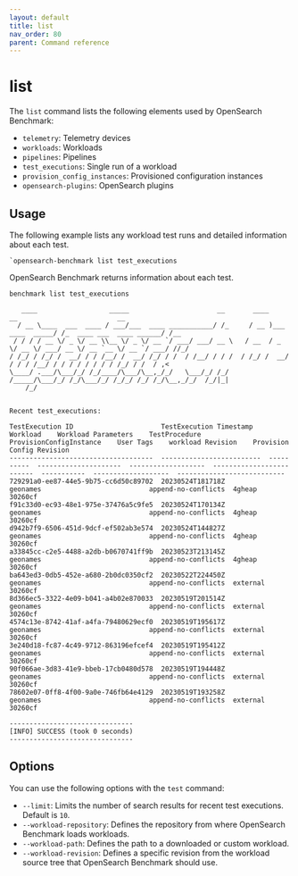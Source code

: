 ```yaml
---
layout: default
title: list
nav_order: 80
parent: Command reference
---
```


# list

The `list` command lists the following elements used by OpenSearch Benchmark:

- `telemetry`: Telemetry devices 
- `workloads`: Workloads
- `pipelines`: Pipelines
- `test_executions`: Single run of a workload
- `provision_config_instances`: Provisioned configuration instances
- `opensearch-plugins`: OpenSearch plugins


## Usage

The following example lists any workload test runs and detailed information about each test.

```
`opensearch-benchmark list test_executions
```

OpenSearch Benchmark returns information about each test.

```
benchmark list test_executions

   ____                  _____                      __       ____                  __                         __
  / __ \____  ___  ____ / ___/___  ____ ___________/ /_     / __ )___  ____  _____/ /_  ____ ___  ____ ______/ /__
 / / / / __ \/ _ \/ __ \\__ \/ _ \/ __ `/ ___/ ___/ __ \   / __  / _ \/ __ \/ ___/ __ \/ __ `__ \/ __ `/ ___/ //_/
/ /_/ / /_/ /  __/ / / /__/ /  __/ /_/ / /  / /__/ / / /  / /_/ /  __/ / / / /__/ / / / / / / / / /_/ / /  / ,<
\____/ .___/\___/_/ /_/____/\___/\__,_/_/   \___/_/ /_/  /_____/\___/_/ /_/\___/_/ /_/_/ /_/ /_/\__,_/_/  /_/|_|
    /_/


Recent test_executions:

TestExecution ID                      TestExecution Timestamp    Workload    Workload Parameters    TestProcedure        ProvisionConfigInstance    User Tags    workload Revision    Provision Config Revision
------------------------------------  -------------------------  ----------  ---------------------  -------------------  -------------------------  -----------  -------------------  ---------------------------
729291a0-ee87-44e5-9b75-cc6d50c89702  20230524T181718Z           geonames                           append-no-conflicts  4gheap                                  30260cf
f91c33d0-ec93-48e1-975e-37476a5c9fe5  20230524T170134Z           geonames                           append-no-conflicts  4gheap                                  30260cf
d942b7f9-6506-451d-9dcf-ef502ab3e574  20230524T144827Z           geonames                           append-no-conflicts  4gheap                                  30260cf
a33845cc-c2e5-4488-a2db-b0670741ff9b  20230523T213145Z           geonames                           append-no-conflicts  4gheap                                  30260cf
ba643ed3-0db5-452e-a680-2b0dc0350cf2  20230522T224450Z           geonames                           append-no-conflicts  external                                30260cf
8d366ec5-3322-4e09-b041-a4b02e870033  20230519T201514Z           geonames                           append-no-conflicts  external                                30260cf
4574c13e-8742-41af-a4fa-79480629ecf0  20230519T195617Z           geonames                           append-no-conflicts  external                                30260cf
3e240d18-fc87-4c49-9712-863196efcef4  20230519T195412Z           geonames                           append-no-conflicts  external                                30260cf
90f066ae-3d83-41e9-bbeb-17cb0480d578  20230519T194448Z           geonames                           append-no-conflicts  external                                30260cf
78602e07-0ff8-4f00-9a0e-746fb64e4129  20230519T193258Z           geonames                           append-no-conflicts  external                                30260cf

-------------------------------
[INFO] SUCCESS (took 0 seconds)
-------------------------------
```

## Options

You can use the following options with the `test` command:

- `--limit`: Limits the number of search results for recent test executions. Default is `10`.
- `--workload-repository`: Defines the repository from where OpenSearch Benchmark loads workloads.
- `--workload-path`: Defines the path to a downloaded or custom workload.
- `--workload-revision`: Defines a specific revision from the workload source tree that OpenSearch Benchmark should use.



